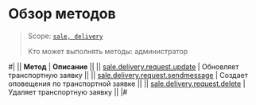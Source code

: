 # Обзор методов

> Scope: [`sale, delivery`](../../../scopes/permissions.md)
>
> Кто может выполнять методы: администратор

#|
|| **Метод** | **Описание** ||
|| [sale.delivery.request.update](./sale-delivery-request-update.md) | Обновляет транспортную заявку ||
|| [sale.delivery.request.sendmessage](./sale-delivery-request-send-message.md) | Создает оповещения по транспортной заявке ||
|| [sale.delivery.request.delete](./sale-delivery-request-delete.md) | Удаляет транспортную заявку ||
|#